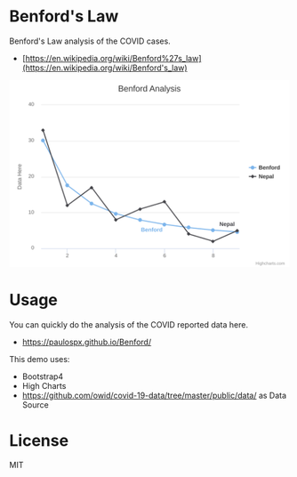 # Benford's Law
Benford's Law analysis of the COVID cases. 

- [https://en.wikipedia.org/wiki/Benford%27s_law](https://en.wikipedia.org/wiki/Benford's_law)

![Benford's Law'](image/benford-analysis.svg)

# Usage 

You can quickly do the analysis of the COVID reported data here.

- https://paulospx.github.io/Benford/

This demo uses:

- Bootstrap4
- High Charts
- https://github.com/owid/covid-19-data/tree/master/public/data/ as Data Source

# License

MIT



